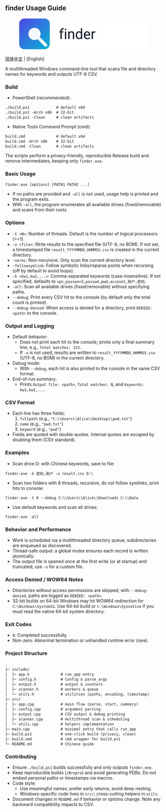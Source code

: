 ## finder Usage Guide

<p align="center">
  <img src="assets/logo.svg" alt="finder logo" width="420" />
</p>

[简体中文](README.md) | [English]

A multithreaded Windows command-line tool that scans file and directory names for keywords and outputs UTF-8 CSV.

### Build

- PowerShell (recommended):
```
./build.ps1            # default x64
./build.ps1 -Arch x86  # 32-bit
./build.ps1 -Clean     # clean artifacts
```

- Native Tools Command Prompt (cmd):
```
build.cmd              # default x64
build.cmd -Arch x86    # 32-bit
build.cmd -Clean       # clean artifacts
```

The scripts perform a privacy-friendly, reproducible Release build and remove intermediates, keeping only `finder.exe`.

### Basic Usage

```
finder.exe [options] [PATH1 PATH2 ...]
```

- If no paths are provided and `-all` is not used, usage help is printed and the program exits.
- With `-all`, the program enumerates all available drives (fixed/removable) and scans from their roots.

### Options

- `-t <N>`: Number of threads. Default is the number of logical processors (>=1).
- `-o <file>`: Write results to the specified file (UTF-8, no BOM). If not set, a timestamped file `result_YYYYMMDD_HHMMSS.csv` is created in the current directory.
- `-norec`: Non-recursive. Only scan the current directory level.
- `-followsymlink`: Follow symbolic links/reparse points when recursing (off by default to avoid loops).
- `-k <kw1,kw2,...>`: Comma-separated keywords (case-insensitive). If not specified, defaults to `vpn,password,passwd,pwd,account,账户,密码`.
- `-all`: Scan all available drives (fixed/removable) without specifying paths.
- `--debug`: Print every CSV hit to the console (by default only the total count is printed).
- `--debug-denied`: When access is denied for a directory, print `DENIED: <path>` to the console.

### Output and Logging

- Default behavior:
  - Does not print each hit to the console; prints only a final summary line, e.g., `Total matches: 123`.
  - If `-o` is not used, results are written to `result_YYYYMMDD_HHMMSS.csv` (UTF-8, no BOM) in the current directory.
- Debug mode:
  - With `--debug`, each hit is also printed to the console in the same CSV format.
- End-of-run summary:
  - Prints `Output file: <path>`, `Total matches: N`, and `Keywords: kw1,kw2,...`.

### CSV Format

- Each line has three fields:
  1) `fullpath` (e.g., `"C:\\Users\\Alice\\Desktop\\pwd.txt"`)
  2) `name` (e.g., `"pwd.txt"`)
  3) `keyword` (e.g., `"pwd"`)
- Fields are quoted with double quotes. Internal quotes are escaped by doubling them (CSV standard).

### Examples

- Scan drive D: with Chinese keywords, save to file:
```
finder.exe -k 密码,账户 -o result.csv D:\
```

- Scan two folders with 8 threads, recursive, do not follow symlinks, print hits to console:
```
finder.exe -t 8 --debug C:\\Users\\Alice\\Downloads C:\\Data
```

- Use default keywords and scan all drives:
```
finder.exe -all
```

### Behavior and Performance

- Work is scheduled via a multithreaded directory queue; subdirectories are enqueued as discovered.
- Thread-safe output: a global mutex ensures each record is written atomically.
- The output file is opened once at the first write (or at startup) and truncated; use `-o` for a custom file.

### Access Denied / WOW64 Notes

- Directories without access permissions are skipped; with `--debug-denied`, paths are logged as `DENIED: <path>`.
- 32-bit builds on 64-bit Windows may hit WOW64 redirection for `C:\Windows\System32`. Use 64-bit build or `C:\Windows\Sysnative` if you must read the native 64-bit system directory.

### Exit Codes

- `0`: Completed successfully.
- Non-zero: Abnormal termination or unhandled runtime error (rare).

### Project Structure

```
.
├─ include/
│  ├─ app.h              # run_app entry
│  ├─ config.h           # Config & parse_args
│  ├─ output.h           # output & counters
│  ├─ scanner.h          # workers & queue
│  └─ utils.h            # utilities (paths, encoding, timestamp)
├─ src/
│  ├─ app.cpp            # main flow (parse, start, summary)
│  ├─ config.cpp         # argument parsing
│  ├─ output.cpp         # CSV output & debug printing
│  ├─ scanner.cpp        # multithread scan & scheduling
│  └─ utils.cpp          # helpers implementation
├─ main.cpp              # minimal entry that calls run_app
├─ build.ps1             # one-click build (privacy, clean)
├─ build.cmd             # cmd wrapper for build.ps1
└─ README.md             # Chinese guide
```

### Contributing

- Ensure `./build.ps1` builds successfully and only outputs `finder.exe`.
- Keep reproducible builds (`/Brepro`) and avoid generating PDBs. Do not embed personal paths or timestamps via macros.
- Code style:
  - Use meaningful names; prefer early returns; avoid deep nesting.
  - Windows-specific code lives in `src/`; cross-cutting helpers in `utils`.
- Document changes in `README.md` if behavior or options change. Note any backward compatibility impacts to CSV.


